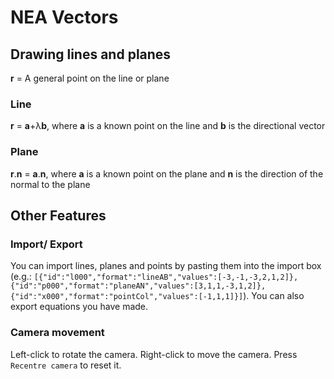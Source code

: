 # NEA Vectors
## Drawing lines and planes
**r** = A general point on the line or plane
### Line
**r** = **a**+&lambda;**b**, where **a** is a known point on the line and **b** is the directional vector
### Plane
**r**.**n** = **a**.**n**, where **a** is a known point on the plane and **n** is the direction of the normal to the plane
## Other Features
### Import/ Export
You can import lines, planes and points by pasting them into the import box (e.g.: `[{"id":"l000","format":"lineAB","values":[-3,-1,-3,2,1,2]},{"id":"p000","format":"planeAN","values":[3,1,1,-3,1,2]},{"id":"x000","format":"pointCol","values":[-1,1,1]}]`). You can also export equations you have made. 
### Camera movement
Left-click to rotate the camera. Right-click to move the camera. Press `Recentre camera` to reset it.